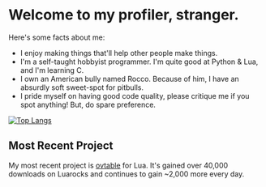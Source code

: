 # Welcome to my profiler, stranger.
Here's some facts about me:
- I enjoy making things that'll help other people make things.
- I'm a self-taught hobbyist programmer. I'm quite good at Python & Lua, and I'm learning C.
- I own an American bully named Rocco. Because of him, I have an absurdly soft sweet-spot for pitbulls. 
- I pride myself on having good code quality, please critique me if you spot anything! But, do spare preference.

[![Top Langs](https://github-readme-stats.vercel.app/api/top-langs/?username=well-in-that-case&theme=dark)](https://github.com/anuraghazra/github-readme-stats)

## Most Recent Project
My most recent project is [ovtable](https://luarocks.org/modules/well-in-that-case/ovtable) for Lua. It's gained over 40,000 downloads on Luarocks and continues to gain ~2,000 more every day.
